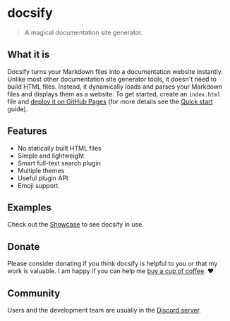 # docsify

> A magical documentation site generator.

## What it is

Docsify turns your Markdown files into a documentation website instantly. Unlike most other documentation site generator tools, it doesn't need to build HTML files. Instead, it dynamically loads and parses your Markdown files and displays them as a website. To get started, create an `index.html` file and [deploy it on GitHub Pages](deploy.md) (for more details see the [Quick start](quickstart.md) guide).

## Features

- No statically built HTML files
- Simple and lightweight
- Smart full-text search plugin
- Multiple themes
- Useful plugin API
- Emoji support

## Examples

Check out the [Showcase](https://github.com/docsifyjs/awesome-docsify#showcase) to see docsify in use.

## Donate

Please consider donating if you think docsify is helpful to you or that my work is valuable. I am happy if you can help me [buy a cup of coffee](https://github.com/QingWei-Li/donate). :heart:

## Community

Users and the development team are usually in the [Discord server](https://discord.gg/3NwKFyR).
